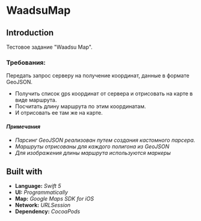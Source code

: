 # WaadsuMap

## Introduction

Тестовое задание "Waadsu Map".
### Требования:
Передать запрос серверу на получение координат, данные в формате GeoJSON.

- Получить список gps координат от сервера и отрисовать на карте в виде маршрута.
- Посчитать длину маршрута по этим координатам.
- И отрисовать ее там же на карте.

#### *Примечания*

- *Парсинг GeoJSON реализован путем создания кастомного парсера.*
- *Маршруты отрисованы для каждого полигона из GeoJSON*
- *Для изображения длины маршрута используются маркеры*


## Built with
  - **Language:** *Swift 5*
  - **UI:** *Programmatically*
  - **Map:** *Google Maps SDK for iOS*
  - **Network:** *URLSession*
  - **Dependency:** *CocoaPods*
  
  
 
